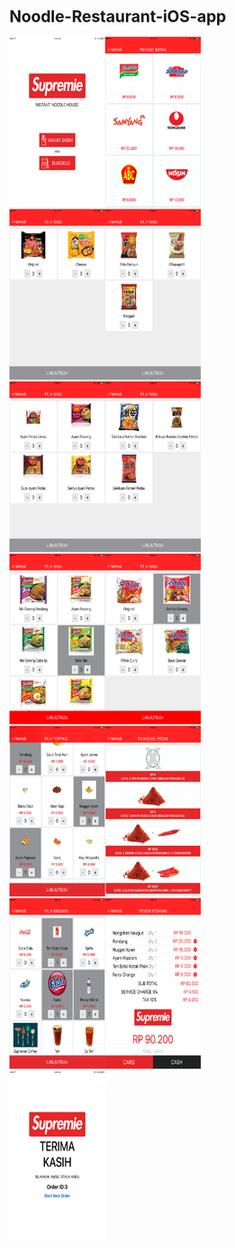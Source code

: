 # Noodle-Restaurant-iOS-app

<img src="https://github.com/jigar007/Noodle-Restaurant-iOS-app/blob/master/Final_Screenshots/1.PNG" width="170" height="302"><img src="https://github.com/jigar007/Noodle-Restaurant-iOS-app/blob/master/Final_Screenshots/2.PNG" width="170" height="302"><img src="https://github.com/jigar007/Noodle-Restaurant-iOS-app/blob/master/Final_Screenshots/3.PNG" width="170" height="302"><img src="https://github.com/jigar007/Noodle-Restaurant-iOS-app/blob/master/Final_Screenshots/4.PNG" width="170" height="302"><img src="https://github.com/jigar007/Noodle-Restaurant-iOS-app/blob/master/Final_Screenshots/5.PNG" width="170" height="302"><img src="https://github.com/jigar007/Noodle-Restaurant-iOS-app/blob/master/Final_Screenshots/6.PNG" width="170" height="302"><img src="https://github.com/jigar007/Noodle-Restaurant-iOS-app/blob/master/Final_Screenshots/7.PNG" width="170" height="302"><img src="https://github.com/jigar007/Noodle-Restaurant-iOS-app/blob/master/Final_Screenshots/8.PNG" width="170" height="302"><img src="https://github.com/jigar007/Noodle-Restaurant-iOS-app/blob/master/Final_Screenshots/9.PNG" width="170" height="302"><img src="https://github.com/jigar007/Noodle-Restaurant-iOS-app/blob/master/Final_Screenshots/10.PNG" width="170" height="302"><img src="https://github.com/jigar007/Noodle-Restaurant-iOS-app/blob/master/Final_Screenshots/11.PNG" width="170" height="302"><img src="https://github.com/jigar007/Noodle-Restaurant-iOS-app/blob/master/Final_Screenshots/12.PNG" width="170" height="302"><img src="https://github.com/jigar007/Noodle-Restaurant-iOS-app/blob/master/Final_Screenshots/13.PNG" width="170" height="302">
